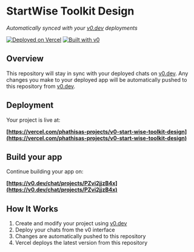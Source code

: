 # StartWise Toolkit Design

*Automatically synced with your [v0.dev](https://v0.dev) deployments*

[![Deployed on Vercel](https://img.shields.io/badge/Deployed%20on-Vercel-black?style=for-the-badge&logo=vercel)](https://vercel.com/phathisas-projects/v0-start-wise-toolkit-design)
[![Built with v0](https://img.shields.io/badge/Built%20with-v0.dev-black?style=for-the-badge)](https://v0.dev/chat/projects/PZvi2jjzB4x)

## Overview

This repository will stay in sync with your deployed chats on [v0.dev](https://v0.dev).
Any changes you make to your deployed app will be automatically pushed to this repository from [v0.dev](https://v0.dev).

## Deployment

Your project is live at:

**[https://vercel.com/phathisas-projects/v0-start-wise-toolkit-design](https://vercel.com/phathisas-projects/v0-start-wise-toolkit-design)**

## Build your app

Continue building your app on:

**[https://v0.dev/chat/projects/PZvi2jjzB4x](https://v0.dev/chat/projects/PZvi2jjzB4x)**

## How It Works

1. Create and modify your project using [v0.dev](https://v0.dev)
2. Deploy your chats from the v0 interface
3. Changes are automatically pushed to this repository
4. Vercel deploys the latest version from this repository